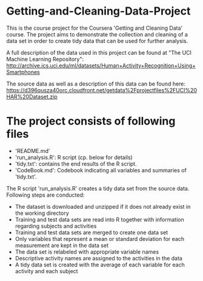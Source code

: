 # Getting-and-Cleaning-Data-Project

This is the course project for the Coursera 'Getting and Cleaning Data' course. The project aims to demonstrate the collection and cleaning of a data set in order to create tidy data that can be used for further analysis.

A full description of the data used in this project can be found at "The UCI Machine Learning Repository":
http://archive.ics.uci.edu/ml/datasets/Human+Activity+Recognition+Using+Smartphones

The source data as well as a description of this data can be found here:
https://d396qusza40orc.cloudfront.net/getdata%2Fprojectfiles%2FUCI%20HAR%20Dataset.zip

# The project consists of following files
- 'README.md'
- 'run_analysis.R': R script (cp. below for details)
- 'tidy.txt': contains the end results of the R script.
- 'CodeBook.md': Codebook indicating all variables and summaries of 'tidy.txt'.

The R script 'run_analysis.R' creates a tidy data set from the source data. Following steps are conducted:
- The dataset is downloaded and unzipped if it does not already exist in the working directory
- Training and test data sets are read into R together with information regarding subjects and activities
- Training and test data sets are merged to create one data set 
- Only variables that represent a mean or standard deviation for each measurement are kept in the data set
- The data set is relabeled with appropriate variable names
- Descriptive activity names are assigned to the activities in the data 
- A tidy data set is created with the average of each variable for each activity and each subject
